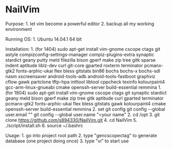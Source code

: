 NailVim
=======

Purpose:
    1. let vim become a powerful editor
    2. backup all my working environment

Running OS:
	1. Ubuntu 14.04.1 64 bit

Installation:
	1. (for 1404) sudo apt-get install vim-gnome cscope ctags git astyle compizconfig-settings-manager compiz-plugins-extra synaptic stardict geany putty meld filezilla bison gperf make zip tree gitk sparse indent aptitude liblz-dev curl git-core gparted roxterm terminator pcmanx-gtk2 fonts-arphic-ukai flex bless gitstats bin86 bochs bochs-x bochs-sdl nasm xscreensaver android-tools-adb android-tools-fastboot graphviz cflow gawk partclone tftp-hpa intltool libtool cppcheck texinfo kolourpaint4 gcc-arm-linux-gnueabi cmake openssh-server build-essential remmina
	1. (for 1804) sudo apt-get install vim-gnome cscope ctags git synaptic stardict geany meld bison gperf make zip tree gitk aptitude curl gparted terminator pcmanx-gtk2 fonts-arphic-ukai flex bless gitstats gawk kolourpaint4 cmake openssh-server build-essential remmina
	2. set git config
		git config --global user.email "<your mail>"
		git config --global user.name "<your name"
	2. cd /opt
	3. git clone https://github.com/s894330/NailVim.git
	4. cd NailVim
	5. ./script/install.sh
	6. source ~/.bashrc

Usage:
	1. go into project root path
	2. type "gencscopectag" to generate database (one project doing once)
	3. type "vi" to start use
